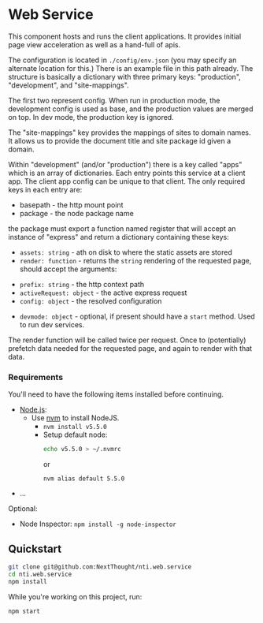 # Web Service

This component hosts and runs the client applications. It provides initial page view acceleration as well as a hand-full of apis.

The configuration is located in `./config/env.json` (you may specify an alternate location for this.) There is an example file in this path already. The structure is basically a dictionary with three primary keys: "production", "development", and "site-mappings".

The first two represent config. When run in production mode, the development config is used as base, and the production values are merged on top. In dev mode, the production key is ignored.

The "site-mappings" key provides the mappings of sites to domain names. It allows us to provide the document title and site package id given a domain.


Within "development" (and/or "production") there is a key called "apps" which is an array of dictionaries. Each entry points this service at a client app. The client app config can be unique to that client.  The only required keys in each entry are:

 * basepath  - the http mount point
 * package - the node package name

the package must export a function named register that will accept an instance of "express" and return a dictionary containing these keys:

 * `assets: string` - ath on disk to where the static assets are stored
 * `render: function` - returns the `string` rendering of the requested page, should accept the arguments:
  - `prefix: string` - the http context path
  - `activeRequest: object` - the active express request
  - `config: object` - the resolved configuration
 * `devmode: object` - optional, if present should have a `start` method. Used to run dev services.

The render function will be called twice per request. Once to (potentially) prefetch data needed for the requested page, and again to render with that data.

### Requirements

You'll need to have the following items installed before continuing.

  * [Node.js](http://nodejs.org):
    * Use [nvm](https://github.com/creationix/nvm) to install NodeJS.
        * `nvm install v5.5.0`
        * Setup default node:
          ```bash
          echo v5.5.0 > ~/.nvmrc
          ```
          or
          ```
          nvm alias default 5.5.0
          ```
  * ...

Optional:
  * Node Inspector: `npm install -g node-inspector`



## Quickstart

```bash
git clone git@github.com:NextThought/nti.web.service
cd nti.web.service
npm install
```

While you're working on this project, run:

```bash
npm start
```
